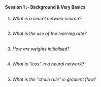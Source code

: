 

**Session 1 :- Background & Very Basics**

1. ###### What is a neural network neuron?

2. ###### What is the use of the learning rate?

3. ###### How are weights initialised?

4. ###### What is "loss" in a neural network?

5. ###### What is the "chain rule" in gradient flow?